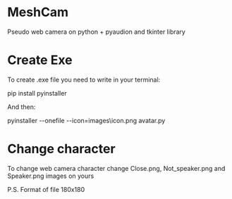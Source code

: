 # MeshCam
Pseudo web camera on python + pyaudion and tkinter library

# Create Exe
To create .exe file you need to write in your terminal:

pip install pyinstaller

And then:

pyinstaller --onefile --icon=images\icon.png  avatar.py

# Change character
To change web camera character change Close.png, Not_speaker.png and Speaker.png images on yours

P.S. Format of file 180x180
